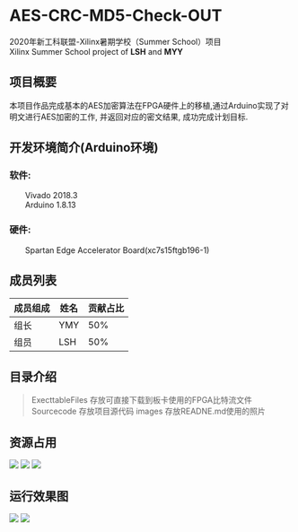 # AES-CRC-MD5-Check-OUT
2020年新工科联盟-Xilinx暑期学校（Summer School）项目  
Xilinx Summer School project of **LSH** and **MYY**

## 项目概要
本项目作品完成基本的AES加密算法在FPGA硬件上的移植,通过Arduino实现了对明文进行AES加密的工作, 并返回对应的密文结果, 成功完成计划目标.

## 开发环境简介(Arduino环境)
### 软件:
&emsp;&emsp;Vivado 2018.3  
&emsp;&emsp;Arduino 1.8.13

### 硬件:
&emsp;&emsp;Spartan Edge Accelerator Board(xc7s15ftgb196-1)

## 成员列表
|成员组成|姓名|贡献占比|
|-|-|-|
|组长|YMY|50%|
|组员|LSH|50%|

## 目录介绍
>ExecttableFiles 存放可直接下载到板卡使⽤的FPGA比特流文件
>Sourcecode 存放项目源代码
>images 存放READNE.md使用的照片


## 资源占用
![](https://github.com/He147021251/AES-CRC-MD5-Check-OUT/blob/master/images/Source1.png)
![](https://github.com/He147021251/AES-CRC-MD5-Check-OUT/blob/master/images/Source2.png)
![](https://github.com/He147021251/AES-CRC-MD5-Check-OUT/blob/master/images/Source3.png)

## 运行效果图
![](https://github.com/He147021251/AES-CRC-MD5-Check-OUT/blob/master/images/Hardware.png)
![](https://github.com/He147021251/AES-CRC-MD5-Check-OUT/blob/master/images/Com.png)